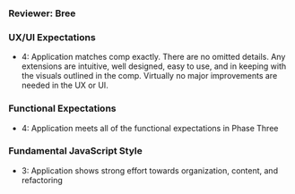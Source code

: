 ### Reviewer: Bree

### UX/UI Expectations
- 4: Application matches comp exactly. There are no omitted details. Any extensions are intuitive, well designed, easy to use, and in keeping with the visuals outlined in the comp. Virtually no major improvements are needed in the UX or UI.

### Functional Expectations
- 4: Application meets all of the functional expectations in Phase Three

### Fundamental JavaScript Style
- 3: Application shows strong effort towards organization, content, and refactoring
